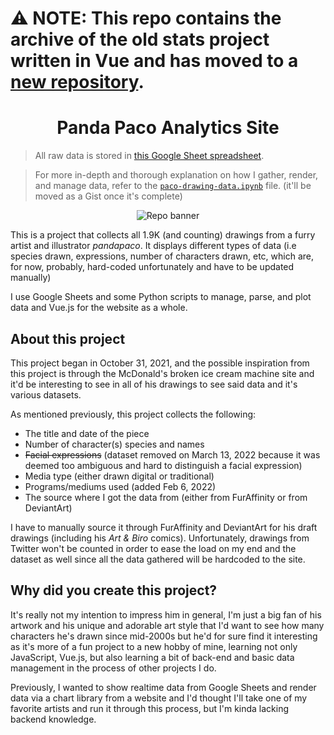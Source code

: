 # ⚠️ NOTE: This repo contains the archive of the old stats project written in Vue and has moved to a [new repository](https://github.com/skepfusky/pacopanda-drawing-stats).

<h1 align="center">Panda Paco Analytics Site</h1>

> All raw data is stored in [this Google Sheet spreadsheet][sheet].

> For more in-depth and thorough explanation on how I gather, render, and manage
> data, refer to the [`paco-drawing-data.ipynb`][notebook] file. (it'll be moved as a Gist once it's complete)

<p align="center">
  <img src="https://user-images.githubusercontent.com/94678583/171304604-7c569037-ede7-4fb1-8401-1f9e37562227.png" alt="Repo banner">
</p>

This is a project that collects all 1.9K (and counting) drawings from a furry artist and
illustrator *pandapaco*. It displays different types of data (i.e species
drawn, expressions, number of characters drawn, etc, which are, for now,
probably, hard-coded unfortunately and have to be updated manually)

I use Google Sheets and some Python scripts to manage, parse, and plot
data and Vue.js for the website as a whole.

## About this project

This project began in October 31, 2021, and the possible inspiration from this
project is through the McDonald's broken ice cream machine site and it'd be
interesting to see in all of his drawings to see said data and it's various
datasets.

As mentioned previously, this project collects the following:

- The title and date of the piece
- Number of character(s) species and names
- ~~Facial expressions~~ (dataset removed on March 13, 2022 because it was deemed too ambiguous and hard to distinguish a facial expression)
- Media type (either drawn digital or traditional)
- Programs/mediums used (added Feb 6, 2022)
- The source where I got the data from (either from FurAffinity or from DeviantArt)

I have to manually source it through FurAffinity and DeviantArt for his draft
drawings (including his *Art & Biro* comics). Unfortunately, drawings from
Twitter won't be counted in order to ease the load on my end and the dataset
as well since all the data gathered will be hardcoded to the site.

## Why did you create this project?

It's really not my intention to impress him in general, I'm just a big fan of his
artwork and his unique and adorable art style that I'd want to see how many characters
he's drawn since mid-2000s but he'd for sure find it interesting as it's more of a fun
project to a new hobby of mine, learning not only JavaScript, Vue.js, but also learning
a bit of back-end and basic data management in the process of other projects I do.

Previously, I wanted to show realtime data from Google Sheets and render data via a chart
library from a website and I'd thought I'll take one of my favorite artists and run it
through this process, but I'm kinda lacking backend knowledge.

[notebook]: https://github.com/skepfusky/pandapaco-drawing-stats-vue/blob/main/data/paco-drawing-data.ipynb
[sheet]: https://docs.google.com/spreadsheets/d/1fpNL-qbfZ53H-6WdqEB2X9rwn9QmM1porJqKgBC7rPk/edit?usp=sharing
